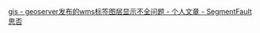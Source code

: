 [gis - geoserver发布的wms标签图层显示不全问题 - 个人文章 - SegmentFault 思否](https://segmentfault.com/a/1190000040055986)